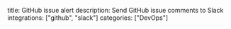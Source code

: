 title: GitHub issue alert
description: Send GitHub issue comments to Slack
integrations: ["github", "slack"]
categories: ["DevOps"]
